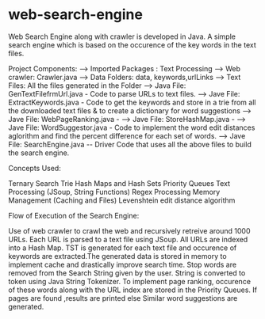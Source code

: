 # web-search-engine
Web Search Engine along with crawler is developed in Java.
A simple search engine which is based on the occurence of the key words in the text files.

Project Components:
--> Imported Packages : Text Processing
--> Web crawler: Crawler.java
--> Data Folders: data, keywords,urlLinks
--> Text Files: All the files generated in the Folder
--> Java File: GenTextFilefrmUrl.java - Code to parse URLs to text files.
--> Jave File: ExtractKeywords.java - Code to get the keywords and store in a trie from all the downloaded text files & 
to create a dictionary for word suggestions 
--> Jave File: WebPageRanking.java -
--> Jave File: StoreHashMap.java -
--> Jave File: WordSuggestor.java - Code to implement the word edit distances aglorithm and find the percent difference for each set of words.
--> Jave File: SearchEngine.java -- Driver Code that uses all the above files to build the search engine.

Concepts Used:

Ternary Search Trie
Hash Maps and Hash Sets
Priority Queues
Text Processing (JSoup, String Functions)
Regex Processing
Memory Management (Caching and Files)
Levenshtein edit distance algorithm


Flow of Execution of the Search Engine:

Use of  web crawler to crawl the web and recursively retreive around 1000 URLs.
Each URL is parsed to a text file using JSoup.
All URLs are indexed into a Hash Map.
TST is generated for each text file and occurence of keywords are extracted.The generated data is stored in memory to implement cache and 
drastically improve search time.
Stop words are removed from the Search String given by the user.
String is converted to token using Java String Tokenizer.
To implement page ranking, occurence of these words along with the URL index are stored in the Priority Queues.
If pages are found ,results are printed else Similar word suggestions are generated.
